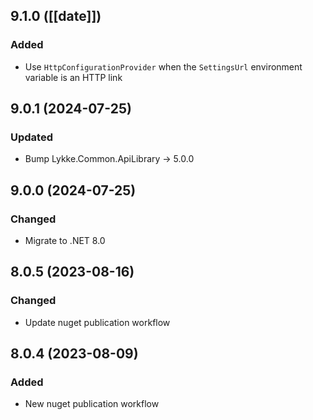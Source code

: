 ## 9.1.0 ([[date]])

### Added
* Use `HttpConfigurationProvider` when the `SettingsUrl` environment variable is an HTTP link

## 9.0.1 (2024-07-25)

### Updated
* Bump Lykke.Common.ApiLibrary -> 5.0.0

## 9.0.0 (2024-07-25)

### Changed
* Migrate to .NET 8.0

## 8.0.5 (2023-08-16)

### Changed
* Update nuget publication workflow


## 8.0.4 (2023-08-09)

### Added
* New nuget publication workflow
